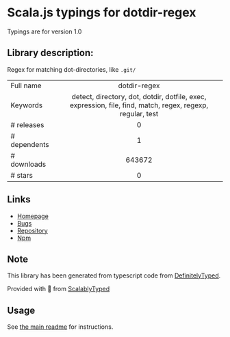 
# Scala.js typings for dotdir-regex

Typings are for version 1.0

## Library description:
Regex for matching dot-directories, like `.git/`

|                    |                 |
| ------------------ | :-------------: |
| Full name          | dotdir-regex |
| Keywords           | detect, directory, dot, dotdir, dotfile, exec, expression, file, find, match, regex, regexp, regular, test |
| # releases         | 0 |
| # dependents       | 1 |
| # downloads        | 643672 |
| # stars            | 0 |

## Links
- [Homepage](https://github.com/regexhq/dotdir-regex)
- [Bugs](https://github.com/regexhq/dotdir-regex/issues)
- [Repository](https://github.com/regexhq/dotdir-regex)
- [Npm](https://www.npmjs.com/package/dotdir-regex)
    


## Note
This library has been generated from typescript code from [DefinitelyTyped](https://definitelytyped.org).

Provided with :purple_heart: from [ScalablyTyped](https://github.com/oyvindberg/ScalablyTyped)

## Usage
See [the main readme](../../readme.md) for instructions.


